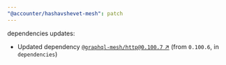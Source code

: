 ```yaml
---
"@accounter/hashavshevet-mesh": patch
---
```

dependencies updates:
  - Updated dependency [`@graphql-mesh/http@0.100.7` ↗︎](https://www.npmjs.com/package/@graphql-mesh/http/v/0.100.7) (from `0.100.6`, in `dependencies`)
